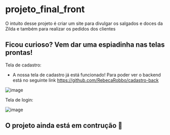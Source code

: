# projeto_final_front

O intuito desse projeto é criar um site para divulgar os salgados e doces da Zilda e também para realizar os pedidos 
dos clientes 

## Ficou curioso? Vem dar uma espiadinha nas telas prontas!

Tela de cadastro:
   - A nossa tela de cadastro já está funcionado! Para poder ver o backend está no seguinte link https://github.com/RebecaRobbo/cadastro-back

![image](https://user-images.githubusercontent.com/74266277/193955932-a47b8055-e05b-49f3-8c3b-a4a976a4bfb1.png)


Tela de login:

![image](https://user-images.githubusercontent.com/74266277/193956008-1804abe7-be94-4e92-a1de-5868f6de9f9b.png)


## O projeto ainda está em contrução :construction: 
